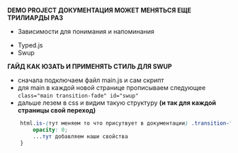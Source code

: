 **DEMO PROJECT ДОКУМЕНТАЦИЯ МОЖЕТ МЕНЯТЬСЯ ЕЩЕ ТРИЛИАРДЫ РАЗ**
* Зависимости для понимания и напоминания 
- Typed.js
- Swup

**ГАЙД КАК ЮЗАТЬ И ПРИМЕНЯТЬ СТИЛЬ ДЛЯ SWUP**
- сначала подключаем файл main.js и сам скрипт
- для main в каждой новой странице прописываем следующее
```class="main transition-fade" id="swup"```
- дальше лезем в css и видим такую структуру **(и так для каждой страницы свой переход)**
```css
    html.is-(тут меняем то что присутвует в документации) .transition-fade {
        opacity: 0;
        ...тут добавляем наши свойства
    }
```

